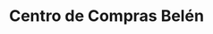 ---
title: "Centro de Compras Belén"
url: /san-antonio/centro-de-compras-belen/
shop: Lebensmittel
---